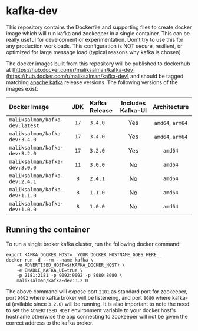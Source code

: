 # kafka-dev

This repository contains the Dockerfile and supporting files to create docker image which will run kafka and zookeeper in a single container. This can be really useful for development or experimentation. Don't try to use this for any production workloads. This configuration is NOT secure, resilient, or optimized for large message load (typical reasons why kafka is chosen).

The docker images built from this repository will be published to dockerhub at [https://hub.docker.com/r/maliksalman/kafka-dev](https://hub.docker.com/r/maliksalman/kafka-dev) and should be tagged matching [apache kafka](https://kafka.apache.org/downloads) release versions. The following versions of the images exist:

| Docker Image | JDK | Kafka Release | Includes Kafka-UI | Architecture |
| :------------| :--: | :------------ | :--: | :--: |
|  `maliksalman/kafka-dev:latest` | `17` | `3.4.0` | Yes | `amd64`, `arm64` |
|  `maliksalman/kafka-dev:3.4.0` | `17` | `3.4.0` | Yes | `amd64`, `arm64` |
|  `maliksalman/kafka-dev:3.2.0` | `17` | `3.2.0` | Yes | `amd64` |
|  `maliksalman/kafka-dev:3.0.0` | `11` | `3.0.0` | No | `amd64` |
|  `maliksalman/kafka-dev:2.4.1` | `8` | `2.4.1` | No | `amd64` |
|  `maliksalman/kafka-dev:1.1.0` | `8` | `1.1.0` | No | `amd64` |
|  `maliksalman/kafka-dev:1.0.0` | `8` | `1.0.0` | No | `amd64` |

## Running the container

To run a single broker kafka cluster, run the following docker command:

```
export KAFKA_DOCKER_HOST=__YOUR_DOCKER_HOSTNAME_GOES_HERE__
docker run -d --rm --name kafka \
	-e ADVERTISED_HOST=${KAFKA_DOCKER_HOST} \
	-e ENABLE_KAFKA_UI=true \
	-p 2181:2181 -p 9092:9092 -p 8080:8080 \
	maliksalman/kafka-dev:3.2.0
```

The above command will expose port `2181` as standard port for zookeeper, port `9092` where kafka broker will be listeneing, and port `8080` where kafka-ui (avilable since `3.2.0`) will be running. It is also important to note the need to set the `ADVERTISED_HOST` environment variable to your docker host's hostname otherwise the app connecting to zookeeper will not be given the correct address to the kafka broker.
